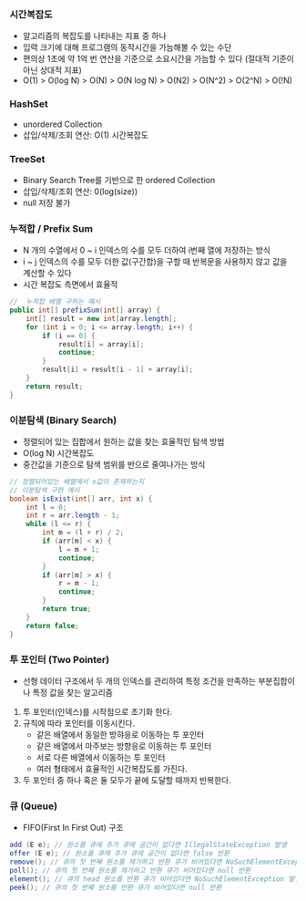 ### 시간복잡도
- 알고리즘의 복잡도를 나타내는 지표 중 하나
- 입력 크기에 대해 프로그램의 동작시간을 가늠해볼 수 있는 수단
- 편의상 1초에 약 1억 번 연산을 기준으로 소요시간을 가늠할 수 있다 (절대적 기준이 아닌 상대적 지표)
- O(1) > O(log N) > O(N) > O(N log N) > O(N2) > O(N^2) > O(2^N) > O(!N)

### HashSet
- unordered Collection
- 삽입/삭제/조회 연산: O(1) 시간복잡도

### TreeSet
- Binary Search Tree를 기반으로 한 ordered Collection
- 삽입/삭제/조회 연산: 0(log(size))
- null 저장 불가

### 누적합 / Prefix Sum
- N 개의 수열에서 0 ~ i 인덱스의 수를 모두 더하여 i번째 열에 저장하는 방식
- i ~ j 인덱스의 수를 모두 더한 값(구간합)을 구할 때 반복문을 사용하지 않고 값을 계산할 수 있다
- 시간 복잡도 측면에서 효율적
```java
//  누적합 배열 구하는 예시
public int[] prefixSum(int[] array) {
    int[] result = new int[array.length];
    for (int i = 0; i <= array.length; i++) {
        if (i == 0) {
            result[i] = array[i];
            continue;
        }
        result[i] = result[i - 1] + array[i];
    }
    return result;
}
```

### 이분탐색 (Binary Search)
- 정렬되어 있는 집합에서 원하는 값을 찾는 효율적인 탐색 방법
- O(log N) 시간복잡도
- 중간값을 기준으로 탐색 범위를 반으로 줄여나가는 방식
```java
// 정렬되어있는 배열에서 x값이 존재하는지 
// 이분탐색 구현 예시
boolean isExist(int[] arr, int x) {
    int l = 0;
    int r = arr.length - 1;
    while (l <= r) {
        int m = (l + r) / 2;
        if (arr[m] < x) {
            l = m + 1;
            continue;
        }
        if (arr[m] > x) {
            r = m - 1;
            continue;
        }
        return true;
    }
    return false;
}
```

### 투 포인터 (Two Pointer)
- 선형 데이터 구조에서 두 개의 인덱스를 관리하여 특정 조건을 만족하는 부분집합이나 특정 값을 찾는 알고리즘
1. 투 포인터(인덱스)를 시작점으로 초기화 한다.
2. 규칙에 따라 포인터를 이동시킨다.
    - 같은 배열에서 동일한 방햐응로 이동하는 투 포인터
    - 같은 배열에서 마주보는 방향응로 이동하는 투 포인터
    - 서로 다른 배열에서 이동하는 투 포인터
    - 여러 형태에서 효율적인 시간복잡도를 가진다.
3. 두 포인터 중 하나 혹은 둘 모두가 끝에 도달할 때까지 반복한다.

### 큐 (Queue)
- FIFO(First In First Out) 구조
```java
add (E e); // 원소를 큐에 추가 큐에 공간이 없다면 IllegalStateException 발생
offer (E e); // 원소를 큐에 추가 큐에 공간이 없다면 false 반환
remove(); // 큐의 첫 번째 원소를 제거하고 반환 큐가 비어있다면 NoSuchElementException 발생
poll(); // 큐의 첫 번째 원소를 제거하고 반환 큐가 비어있다면 null 반환
element(); // 큐의 head 원소를 반환 큐가 비어있다면 NoSuchElementException 발생
peek(); // 큐의 첫 번째 원소를 반환 큐가 비어있다면 null 반환
```